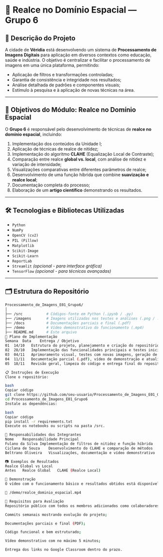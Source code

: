# 🧠 Realce no Domínio Espacial — Grupo 6

## 📌 Descrição do Projeto

A cidade de **Véridia** está desenvolvendo um sistema de **Processamento de Imagens Digitais** para aplicação em diversos contextos como educação, saúde e indústria. O objetivo é centralizar e facilitar o processamento de imagens em uma única plataforma, permitindo:

- Aplicação de filtros e transformações controladas;
- Garantia de consistência e integridade nos resultados;
- Análise detalhada de padrões e componentes visuais;
- Estímulo à pesquisa e à aplicação de novas técnicas na área.

---

## 🧪 Objetivos do Módulo: Realce no Domínio Espacial

O **Grupo 6** é responsável pelo desenvolvimento de técnicas de **realce no domínio espacial**, incluindo:

1. Implementação dos conteúdos da Unidade I;
2. Aplicação de técnicas de realce de nitidez;
3. Implementação do algoritmo **CLAHE** (Equalização Local de Contraste);
4. Comparação entre realce **global vs. local**, com análise de nitidez e variação de intensidade;
5. Visualizações comparativas entre diferentes parâmetros de realce;
6. Desenvolvimento de uma função híbrida que combine **suavização e realce local**;
7. Documentação completa do processo;
8. Elaboração de um **artigo científico** demonstrando os resultados.

---

## 🛠️ Tecnologias e Bibliotecas Utilizadas

- `Python`
- `NumPy`
- `OpenCV (cv2)`
- `PIL (Pillow)`
- `Matplotlib`
- `Scikit-Image`
- `Scikit-Learn`
- `ReportLab`
- `Streamlit` *(opcional - para interface gráfica)*
- `TensorFlow` *(opcional - para técnicas avançadas)*

---

## 🗂️ Estrutura do Repositório

```bash
Processamento_de_Imagens_E01_Grupo6/
│
├── /src           # Códigos-fonte em Python (.ipynb / .py)
├── /imagens       # Imagens utilizadas nos testes e análises (.png / .jpg)
├── /docs          # Documentações parciais e final (.pdf)
├── /demo          # Vídeo demonstrativo do funcionamento (.mp4)
├── README.md      # Este arquivo
📅 Plano de Implementação
Semana	Data	Entrega / Objetivo
01	14/10	Estrutura do projeto, planejamento e criação do repositório com README inicial
02	28/10	Implementação das funcionalidades principais e testes iniciais
03	04/11	Aprimoramento visual, testes com novas imagens, geração de comparações e gráficos
04	11/11	Documentação parcial (.pdf), vídeo de demonstração e atualização do README
05	18/11	Revisão geral, limpeza do código e entrega final do repositório

📋 Instruções de Execução
Clone o repositório:

bash
Copiar código
git clone https://github.com/seu-usuario/Processamento_de_Imagens_E01_Grupo6.git
cd Processamento_de_Imagens_E01_Grupo6
Instale as dependências:

bash
Copiar código
pip install -r requirements.txt
Execute os notebooks ou scripts na pasta /src.

👥 Responsabilidades dos Integrantes
Nome	Responsabilidade Principal
Fulano da Silva	Implementação de filtros de nitidez e função híbrida
Ciclana de Souza	Desenvolvimento do CLAHE e comparação de métodos
Beltrano Oliveira	Visualizações, documentação e vídeo demonstrativo

📷 Exemplos de Resultados
Realce Global vs Local
Antes	Realce Global	CLAHE (Realce Local)

🎥 Demonstração
O vídeo com o funcionamento básico e resultados obtidos está disponível na pasta /demo:

📁 /demo/realce_dominio_espacial.mp4

📝 Requisitos para Avaliação
Repositório público com todos os membros adicionados como colaboradores;

Commits semanais mostrando evolução do projeto;

Documentações parciais e final (PDF);

Código funcional e bem estruturado;

Vídeo demonstrativo com no máximo 5 minutos;

Entrega dos links no Google Classroom dentro do prazo.

